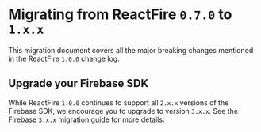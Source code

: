 # Migrating from ReactFire `0.7.0` to `1.x.x`

This migration document covers all the major breaking changes mentioned in the [ReactFire `1.0.0`
change log](https://github.com/firebase/angularfire/releases/tag/v1.0.0).


## Upgrade your Firebase SDK

While ReactFire `1.0.0` continues to support all `2.x.x` versions of the Firebase SDK, we encourage
you to upgrade to version `3.x.x`. See the [Firebase `3.x.x` migration
guide](https://firebase.google.com/support/guides/firebase-web) for more details.
